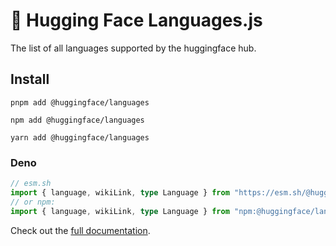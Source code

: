 # 🤗 Hugging Face Languages.js

The list of all languages supported by the huggingface hub.

## Install

```console
pnpm add @huggingface/languages

npm add @huggingface/languages

yarn add @huggingface/languages
```

### Deno

```ts
// esm.sh
import { language, wikiLink, type Language } from "https://esm.sh/@huggingface/languages"
// or npm:
import { language, wikiLink, type Language } from "npm:@huggingface/languages"
```

Check out the [full documentation](https://huggingface.co/docs/huggingface.js/languages/README).
